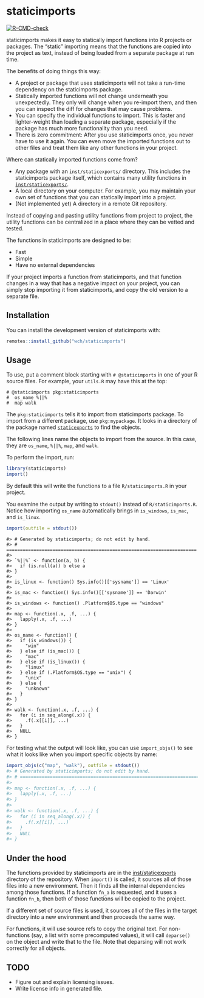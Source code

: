 
<!-- README.md is generated from README.Rmd. Please edit that file -->

# staticimports

<!-- badges: start -->

[![R-CMD-check](https://github.com/wch/staticimports/workflows/R-CMD-check/badge.svg)](https://github.com/wch/staticimports/actions)
<!-- badges: end -->

staticimports makes it easy to statically import functions into R
projects or packages. The “static” importing means that the functions
are copied into the project as text, instead of being loaded from a
separate package at run time.

The benefits of doing things this way:

-   A project or package that uses staticimports will not take a
    run-time dependency on the staticimports package.
-   Statically imported functions will not change underneath you
    unexpectedly. They only will change when you re-import them, and
    then you can inspect the diff for changes that may cause problems.
-   You can specify the individual functions to import. This is faster
    and lighter-weight than loading a separate package, especially if
    the package has much more functionality than you need.
-   There is zero commitment: After you use staticimports once, you
    never have to use it again. You can even move the imported functions
    out to other files and treat them like any other functions in your
    project.

Where can statically imported functions come from?

-   Any package with an `inst/staticexports/` directory. This includes
    the staticimports package itself, which contains many utility
    functions in
    [`inst/staticexports/`](https://github.com/wch/staticimports/tree/main/inst/staticexports).
-   A local directory on your computer. For example, you may maintain
    your own set of functions that you can statically import into a
    project.
-   (Not implemented yet) A directory in a remote Git repository.

Instead of copying and pasting utility functions from project to
project, the utility functions can be centralized in a place where they
can be vetted and tested.

The functions in staticimports are designed to be:

-   Fast
-   Simple
-   Have no external dependencies

If your project imports a function from staticimports, and that function
changes in a way that has a negative impact on your project, you can
simply stop importing it from staticimports, and copy the old version to
a separate file.

## Installation

You can install the development version of staticimports with:

``` r
remotes::install_github("wch/staticimports")
```

## Usage

To use, put a comment block starting with `# @staticimports` in one of
your R source files. For example, your `utils.R` may have this at the
top:

    # @staticimports pkg:staticimports
    #  os_name %||%
    #  map walk

The `pkg:staticimports` tells it to import from staticimports package.
To import from a different package, use `pkg:mypackage`. It looks in a
directory of the package named
[`staticexports`](https://github.com/wch/staticimports/tree/main/inst/staticexports)
to find the objects.

The following lines name the objects to import from the source. In this
case, they are `os_name`, `%||%`, `map`, and `walk`.

To perform the import, run:

``` r
library(staticimports)
import()
```

By default this will write the functions to a file `R/staticimports.R`
in your project.

You examine the output by writing to `stdout()` instead of
`R/staticimports.R`. Notice how importing `os_name` automatically brings
in `is_windows`, `is_mac`, and `is_linux`.

``` r
import(outfile = stdout())
```

    #> # Generated by staticimports; do not edit by hand.
    #> # ======================================================================
    #> 
    #> `%||%` <- function(a, b) {
    #>   if (is.null(a)) b else a
    #> }
    #> 
    #> is_linux <- function() Sys.info()[['sysname']] == 'Linux'
    #> 
    #> is_mac <- function() Sys.info()[['sysname']] == 'Darwin'
    #> 
    #> is_windows <- function() .Platform$OS.type == "windows"
    #> 
    #> map <- function(.x, .f, ...) {
    #>   lapply(.x, .f, ...)
    #> }
    #> 
    #> os_name <- function() {
    #>   if (is_windows()) {
    #>     "win"
    #>   } else if (is_mac()) {
    #>     "mac"
    #>   } else if (is_linux()) {
    #>     "linux"
    #>   } else if (.Platform$OS.type == "unix") {
    #>     "unix"
    #>   } else {
    #>     "unknown"
    #>   }
    #> }
    #> 
    #> walk <- function(.x, .f, ...) {
    #>   for (i in seq_along(.x)) {
    #>     .f(.x[[i]], ...)
    #>   }
    #>   NULL
    #> }

For testing what the output will look like, you can use `import_objs()`
to see what it looks like when you import specific objects by name:

``` r
import_objs(c("map", "walk"), outfile = stdout())
#> # Generated by staticimports; do not edit by hand.
#> # ======================================================================
#> 
#> map <- function(.x, .f, ...) {
#>   lapply(.x, .f, ...)
#> }
#> 
#> walk <- function(.x, .f, ...) {
#>   for (i in seq_along(.x)) {
#>     .f(.x[[i]], ...)
#>   }
#>   NULL
#> }
```

## Under the hood

The functions provided by staticimports are in the
[inst/staticexports](https://github.com/wch/staticimports/tree/main/inst/staticexports)
directory of the repository. When `import()` is called, it sources all
of those files into a new environment. Then it finds all the internal
dependencies among those functions. If a function `fn_a` is requested,
and it uses a function `fn_b`, then both of those functions will be
copied to the project.

If a different set of source files is used, it sources all of the files
in the target directory into a new environment and then proceeds the
same way.

For functions, it will use source refs to copy the original text. For
non-functions (say, a list with some precomputed values), it will call
`deparse()` on the object and write that to the file. Note that
deparsing will not work correctly for all objects.

## TODO

-   Figure out and explain licensing issues.
-   Write license info in generated file.
